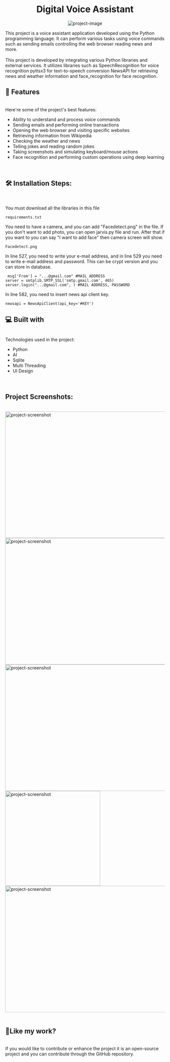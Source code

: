 <h1 align="center" id="title">Digital Voice Assistant</h1>

<p align="center"><img src="https://tmbroadcast.com/wp-content/uploads/AI_translations.gif" alt="project-image"></p>

<p id="description">This project is a voice assistant application developed using the Python programming language. It can perform various tasks using voice commands such as sending emails controlling the web browser reading news and more.<br><br>This project is developed by integrating various Python libraries and external services. It utilizes libraries such as SpeechRecognition for voice recognition pyttsx3 for text-to-speech conversion NewsAPI for retrieving news and weather information and face_recognition for face recognition.</p>

  
  
<h2>🧐 Features</h2>
<br>
Here're some of the project's best features:

*   Ability to understand and process voice commands
*   Sending emails and performing online transactions
*   Opening the web browser and visiting specific websites
*   Retrieving information from Wikipedia
*   Checking the weather and news
*   Telling jokes and reading random jokes
*   Taking screenshots and simulating keyboard/mouse actions
*   Face recognition and performing custom operations using deep learning
<br>
<h2>🛠️ Installation Steps:</h2>
<br>
<p>You must download all the libraries in this file</p>

```
requirements.txt 
```
<p>You need to have a camera, and you can add "Facedetect.png" in the file. If you don't want to add photo, you can open jarvis.py file and run. After that if you want to you can say "I want to add face" then camera screen will show. </p>

```
Facedetect.png
```
<p>In line 527, you need to write your e-mail address, and in line 529 you need to write e-mail address and password. This can be crypt version and you can store in database. </p>

```
 msg['From'] = "...@gmail.com" #MAIL ADDRESS
server = smtplib.SMTP_SSL('smtp.gmail.com', 465)
server.login("...@gmail.com", ) #MAIL ADDRESS, PASSWORD
```
<p>In line 582, you need to insert news api client key. </p>

```
newsapi = NewsApiClient(api_key='#KEY')
```

<h2>💻 Built with</h2>
<br>
Technologies used in the project:

*   Python
*   AI
*   Sqlite
*   Multi Threading
*   UI Design

  
<br>
<h2>Project Screenshots:</h2>
<br>
<img src="https://r.resimlink.com/8MNbD.png" alt="project-screenshot" width="600" height="400/">
<br>
<img src="https://r.resimlink.com/TygtbjVB.png" alt="project-screenshot" width="600" height="400/">
<br>
<img src="https://r.resimlink.com/p-EoG9HJF.png" alt="project-screenshot" width="600" height="400/">
<br>
<img src="https://r.resimlink.com/LZRzCU.png" alt="project-screenshot" width="300" height="300/">
<br>
<img src="https://r.resimlink.com/vQt27i5IZUkz.png" alt="project-screenshot" width="600" height="400/"><br> 
<br>
<h2>💖Like my work?</h2>
<br>
If you would like to contribute or enhance the project it is an open-source project and you can contribute through the GitHub repository.
